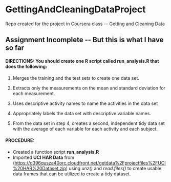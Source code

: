 # GettingAndCleaningDataProject
Repo created for the project in Coursera class -- Getting and Cleaning Data 

## Assignment Incomplete -- But this is what I have so far

#### **DIRECTIONS:** You should create one R script called **run_analysis.R** that does the following:

1. Merges the training and the test sets to create one data set.

2. Extracts only the measurements on the mean and standard deviation for each measurement. 

3. Uses descriptive activity names to name the activities in the data set

4. Appropriately labels the data set with descriptive variable names. 

5. From the data set in step 4, creates a second, independent tidy data set with the             average of each variable for each activity and each subject.

#### **PROCEDURE:**
- Created a function script **run_analysis.R**
- Imported **UCI HAR Data** from (https://d396qusza40orc.cloudfront.net/getdata%2Fprojectfiles%2FUCI%20HAR%20Dataset.zip) using *unz()* and *read.files()* to create usable data frames that can be utilized to create a tidy dataset.

